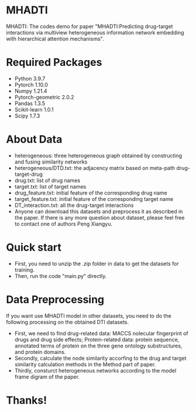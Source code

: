 # MHADTI
MHADTI: The codes demo for paper "MHADTI:Predicting drug-target interactions via multiview heterogeneous information network embedding with hierarchical attention mechanisms".

# Required Packages
* Python 3.9.7
* Pytorch 1.10.0
* Numpy 1.21.4
* Pytorch-geometric 2.0.2
* Pandas 1.3.5
* Scikit-learn 1.0.1
* Scipy 1.7.3

# About Data
* heterogeneous: three heterogeneous graph obtained by constructing and fusing similarity networks
* heterogeneous/DTD.txt: the adjacency matrix based on meta-path drug-target-drug
* drug.txt: list of drug names
* target.txt: list of target names
* drug_feature.txt: initial feature of the corresponding drug name
* target_feature.txt: initial feature of the corresponding target name
* DT_interaction.txt: all the drug-target interactions
* Anyone can download this datasets and preprocess it as described in the paper. If there is any more question about dataset, please feel free to contact one of authors Peng Xiangyu.

# Quick start
* First, you need to unzip the .zip folder in data to get the datasets for training.
* Then, run the code "main.py" directly.

# Data Preprocessing
If you want use MHADTI model in other datasets, you need to do the following processing on the obtained DTI datasets.
* First, we need to find drug-related data: MACCS nolecular fingerprint of drugs and drug side effects; Protein-related data: protein sequence, annotated terms of protein on the three gene ontology substructures, and protein domains.
* Secondly, calculate the node similarity accorfing to the drug and target similarity calculation methods in the Method part of paper.
* Thirdly, consturct heterogeneous networks according to the model frame digram of the paper.

# Thanks!
